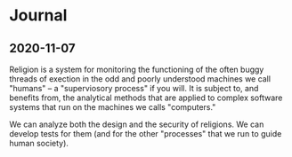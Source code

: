 # Journal

## 2020-11-07

Religion is a system for monitoring the functioning of the often buggy threads of exection in the odd and poorly understood machines we call "humans" – a "superviosory process" if you will. It is subject to, and benefits from, the analytical methods that are applied to complex software systems that run on the machines we calls "computers."

We can analyze both the design and the security of religions. We can develop tests for them (and for the other "processes" that we run to guide human society).
